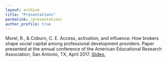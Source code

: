 ```yaml
---
layout: archive
title: "Presentations"
permalink: /presentation/
author_profile: true
---
```


Morel, R., & Coburn, C. E. Access, activation, and influence: How brokers shape social capital among professional development providers. Paper presented at the annual conference of the American Educational Research Association, San Antonio, TX, April 2017. [Slides.](http://ramorel.github.io/files/aera_2017.pdf)

